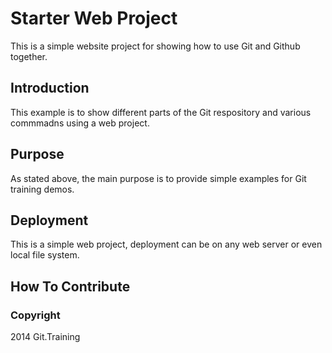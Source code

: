 # Starter Web Project

This is a simple website project for showing how to use Git and Github together.

## Introduction

This example is to show different parts of the Git respository and various commmadns using a web project.

## Purpose

As stated above, the main purpose is to provide simple examples for Git training demos.

## Deployment

This is a simple web project, deployment can be on any web server or even local file system.

## How To Contribute

### Copyright 
2014 Git.Training
